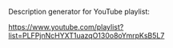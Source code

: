 Description generator for YouTube playlist:

https://www.youtube.com/playlist?list=PLFPjnNcHYXT1uazqO130o8oYmrpKsB5L7
